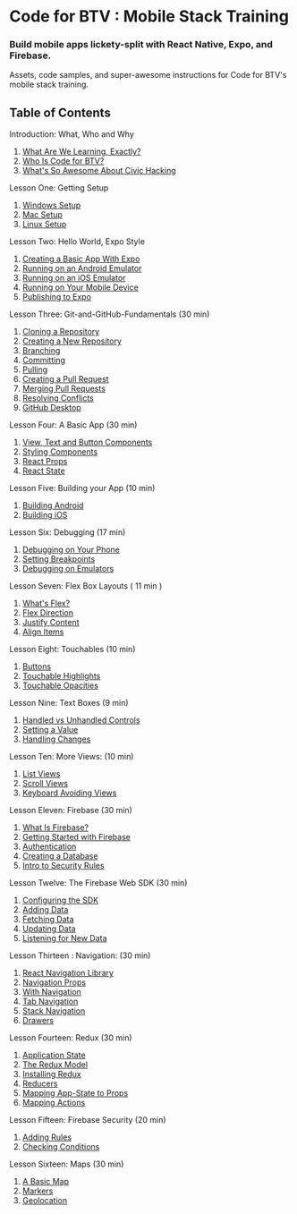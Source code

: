 # Code for BTV : Mobile Stack Training
### Build mobile apps lickety-split with React Native, Expo, and Firebase.

Assets, code samples, and super-awesome instructions for Code for BTV's mobile stack training.

## Table of Contents
Introduction: What, Who and Why
   1. [What Are We Learning, Exactly?](lesson-00_Introduction-What-Who-And-Why/01-What-Are-We-Learning-Exactly.md)
   2. [Who Is Code for BTV?](lesson-00_Introduction-What-Who-And-Why/02-Who-Is-Code-For-BTV.md)
   3. [What's So Awesome About Civic Hacking](lesson-00_Introduction-What-Who-And-Why/3-Why-Should-We-Practice-Civic-Hacking.md)

Lesson One: Getting Setup
   1. [Windows Setup](lesson-01_Getting-Setup/01-Getting-Setup-On-Windows.md)
   2. [Mac Setup](lesson-01_Getting-Setup/02-Getting-Setup-On-Mac.md)
   3. [Linux Setup](lesson-01_Getting-Setup/03-Getting-Setup-On-Linux.md)

Lesson Two: Hello World, Expo Style
   1. [Creating a Basic App With Expo](lesson-02_Hello_World-Expo-Style/01-Creating-A-Basic-App-With-Expo.md)
   2. [Running on an Android Emulator](lesson-02_Hello_World-Expo-Style/02-Running-on-an-Android-Emulator.md) 
   3. [Running on an iOS Emulator](lesson-02_Hello_World-Expo-Style/03-Runnin-on-an-iOS-Emulator.md)
   4. [Running on Your Mobile Device](lesson-02_Hello_World-Expo-Style/04-Running-on-Your-Mobile-Device.md)
   5. [Publishing to Expo](lesson-02_Hello_World-Expo-Style/05-Publishing-To-Expo.md)

Lesson Three: Git-and-GitHub-Fundamentals (30 min)
   1. [Cloning a Repository](lesson-03_Git-and-GitHub-Fundamentals/01-Clone-a-Repository.md)
   2. [Creating a New Repository](lesson-03_Git-and-GitHub-Fundamentals/02-Creating-a-New-Repository.md)
   3. [Branching](lesson-03_Git-and-GitHub-Fundamentals/03-Branching.md)
   4. [Committing](lesson-03_Git-and-GitHub-Fundamentals/04-Committing.md)
   5. [Pulling](lesson-03_Git-and-GitHub-Fundamentals/05-Pulling.md)
   6. [Creating a Pull Request](lesson-03_Git-and-GitHub-Fundamentals/06-Creating-a-Pull-Request.md)
   7. [Merging Pull Requests](lesson-03_Git-and-GitHub-Fundamentals/07-Merging-Pull-Requests.md)
   8. [Resolving Conflicts](lesson-03_Git-and-GitHub-Fundamentals/08-Resolving-Conflicts.md)
   9. [GitHub Desktop](lesson-03_Git-and-GitHub-Fundamentals/09-GitHub-Desktop.md)

Lesson Four: A Basic App (30 min)
   1. [View, Text and Button Components](lesson-04_A-Basic-App/01_View-Text-and-Button-Components.md)
   2. [Styling Components](lesson-04_A-Basic-App/02_Styling-Components.md)
   3. [React Props](lesson-04_A-Basic-App/03_React-Props.md)
   4. [React State](lesson-04_A-Basic-App/04_React-State.md)

Lesson Five: Building your App (10 min)
   1. [Building Android](lesson-05_Building-Your-App/01_Building-Android.md)
   2. [Building iOS](lesson-05_Building-Your-App/02_Building-iOS.md)

Lesson Six: Debugging (17 min)
   1. [Debugging on Your Phone](lesson-06-Debugging/01_Debugging-On-Your-Phone.md)
   2. [Setting Breakpoints](lesson-06-Debugging/02_Setting-Breakpoints.md)
   3. [Debugging on Emulators](lesson-06-Debugging/03_Debugging-On-Emulators.md)

Lesson Seven: Flex Box Layouts ( 11 min )
   1. [What's Flex?](lesson-07_Flex-Box-Layouts/01_Whats-Flex.md)
   2. [Flex Direction](lesson-07_Flex-Box-Layouts/02_Flex-Direction.md)
   3. [Justify Content](lesson-07_Flex-Box-Layouts/03_Justify-Content.md)
   4. [Align Items](lesson-07_Flex-Box-Layouts/04_Align-Items.md)

Lesson Eight: Touchables (10 min)
   1. [Buttons](lesson-08_Touchables/01_Buttons.md)
   2. [Touchable Highlights](lesson-08_Touchables/02_Touchable-Highlights.md)
   3. [Touchable Opacities](lesson-08_Touchables/03-Touchable-Opacities.md)

Lesson Nine: Text Boxes (9  min)
   1. [Handled vs Unhandled Controls](lesson-09_Text-Boxes/01_Handled-vs-Unhandled-Controls.md)
   2. [Setting a Value](lesson-09_Text-Boxes/02_Setting-A-Value.md)
   3. [Handling Changes](lesson-09_Text-Boxes/03_Handling-Changes.md)

Lesson Ten: More Views: (10 min)
   1. [List Views](lesson-10_More-Views/01_List-Views.md)
   2. [Scroll Views](lesson-10_More-Views/02_Scroll-Views.md)
   3. [Keyboard Avoiding Views](lesson-10_More-Views/03_Keyboard-Avoiding-Views.md)

Lesson Eleven: Firebase (30 min)
   1. [What Is Firebase?](lesson-11_Firebase/01_What-Is-Firebase.md)
   2. [Getting Started with Firebase](lesson-11_Firebase/02_Getting-Started-with-Firebase.md)
   3. [Authentication](lesson-11_Firebase/03_Authentication.md)
   4. [Creating a Database](lesson-11_Firebase/02_.md)
   5. [Intro to Security Rules](lesson-11_v.md)

Lesson Twelve: The Firebase Web SDK (30 min)
   1. [Configuring the SDK](lesson-12_The-Firebase-Web-SDK/01_Configuring-the-SDK.md)
   2. [Adding Data](lesson-12_The-Firebase-Web-SDK/02_Adding-Data.md)
   3. [Fetching Data](lesson-12_The-Firebase-Web-SDK/03_Fetching-Data.md)
   4. [Updating Data](lesson-12_The-Firebase-Web-SDK/04_Updating-Data.md)
   5. [Listening for New Data](lesson-12_The-Firebase-Web-SDK/05_Listening-For-New-Data.md)

Lesson Thirteen : Navigation: (30 min)
   1. [React Navigation Library](lesson-13_Navigation/01_React_Navigation_Library.md)
   2. [Navigation Props](lesson-13_Navigation/02_Navigation-Props.md)
   3. [With Navigation](lesson-13_Navigation/02_With-Navigation.md)
   4. [Tab Navigation](lesson-13_Navigation/03_Tab-Navigation.md)
   5. [Stack Navigation](lesson-13_Navigation/04_Stack-Navigation.md)
   6. [Drawers](lesson-13_Navigation/05_Drawers.md)

Lesson Fourteen: Redux (30 min)
   1. [Application State](lesson-14_Redux/01_Application-State.md)
   2. [The Redux Model](lesson-14_Redux/02_The-Flux-Model.md)
   4. [Installing Redux](lesson-14_Redux/03_Installing-Redux.md)
   5. [Reducers](lesson-14_Redux/04_Reducers.md)
   6. [Mapping App-State to Props](lesson-14_Redux/05_Mapping-App-State-to-Props.md)
   7. [Mapping Actions](lesson-14_Redux/06_Mapping-Actions.md)

Lesson Fifteen: Firebase Security (20 min)
   1. [Adding Rules](lesson-15_Firebase-Security/01_Adding-Rules.md)
   2. [Checking Conditions](lesson-15_Firebase-Security/02_.md)

Lesson Sixteen: Maps (30 min)
   1. [A Basic Map](lesson-16_Maps/01_A-Basic-Map.md)
   2. [Markers](lesson-16_Maps/02_Markers.md)
   3. [Geolocation](lesson-16_Maps/03_Geolocation.md)
    
